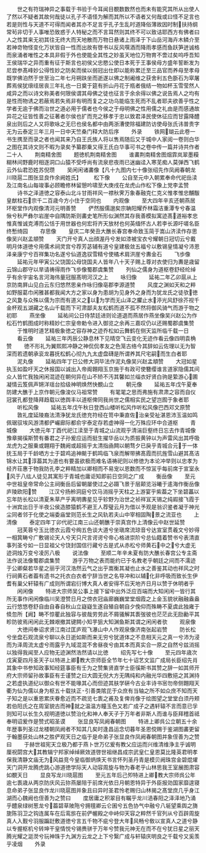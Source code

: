 <!-- { "loadSidebar": true } -->
　　世之有符瑞神异之事载于书验于今耳闻目覩数数然也而未有能究其所从出使人了然以不疑者其故何哉徒以孔子不语怪为解而其所以不语者又何哉或曰怪不足言也若是则性与天道不可得而闻者其亦不足言乎孔子生乱时道降俗薄故因时制扶持纲常茍非切于人事唯恐致惑于人特秘之而不言耳然则其终不可以致诘耶西方有佛者曰人之性其来无初其往无终大而天地散而万物日悬诸上雨泽于下山岳河海卉木鳞介至若神竒物怪变化万状皆自一性而出故有啓书以反风噀酒而降雨孝感而鱼跃笋迸诚格而泉涌者唯性之本具非假于外也使能全其性之妙虽天地位万物育不啻过矣呜呼吾知王侯瑞华之异而重有征于斯言也初侯父忠愍公使日本死于王事侯母方盛年誓断发为尼尝参髙峰妙公得性妙之防矣而侯以弱冠出仕即以能称累迁至三品官而养母至孝母既学佛泊然于世至治二年七月朔趺坐而逝遂以佛之制阇维之获舍利五色斵石为窣屠葬焉侯犹缞绖居丧三年礼也一日奠于筵有折山丹花于瓶者俄结一物如杯玉雪莹然人咸异之而以诗文称美者何限侯谓其母佛之徒也征言于余余得以佛之说告焉人之均有是性而物诱之若蔽焉若失焉非有明而复之之功乌能临生死而不乱者耶夫欲善乎性之学者无逾于佛而治世之道必用于儒者也今侯之于母明佛之性用儒之礼由是而感通故异花之征皆性善之征著者尔侯也扩而充之移孝于忠以致君泽民使休征应而甘露降醴泉出则后之人又将歌咏之无巳也侯名都中由两浙漕使除福建防访使母张氏讳普贵字无为云泰定三年三月一日中天竺桑门释大防后序
　　外录
　　铁网瑚云此卷一书生携至而录之者也闻其来乃自王氏族人将以售焉随后又于城中人家阅一卷则白华之图在其诗文则不暇为录矣予纂郡乗又得王氏白华事可书之卷中传一篇并诗共作者二十人
　　荆南精舍图
　　题徳机荆南精舍图
　　谁畵荆南精舍图烟霏岚翠墨糢糊林间野鹿时相逐洞口山猿不受呼尚有流泉悲夜雨已迷幽迳入寒芜痴人莫弹西飞鹤云外仙君恐姓苏倪瓒
　　吴闲闲诸畵像【凡十九图内七十像张绍先作凤阙春朝龙川晓扈二图张显良作余阙姓氏】
　　松下像
　　公自至元中入朝累奉命代祀岳渎及江南名山每竣事必顾瞻修林留憩吟啸至大庚戌在龙虎山作松下像上党李孟赞
　　诗书之泽道徳之容泰山北斗甘雨祥风一襟秋霁万象春融克仁克义惟孝惟忠黼黻皇猷柱石宗千二百歳今方小住于空同也
　　内观像
　　至大四年辛亥还朝燕居环枢堂作内观像清河元明善赞
　　俨然服儒邈矣宗聃阳耀乔林霜洁重潭专兮春温愀兮秋严彝尔岩崖中自隅防斯则畵史笔所形似渊然其存我善模拟寓迹髙道裕孝忠惟真惟诚克溥而公恬于用世器也何宏将齐天放材也何英缅怀古人若李长源吁嗟名臣终慙绮园
　　存思像
　　皇庆二年癸丑大醮长春宫奉命致玉简于嵩山济渎作存思像吴兴赵孟頫赞
　　天门开兮真人出顔渥丹兮发如漆被宝衣兮耀朝日冠切云兮戴明月体道徳兮用儒术祠灵宫兮荐芳苾辅有道兮皇建极敛五福兮以敷锡皇情凝兮沛恩泽亲康宁兮百祥集功名遂兮仙道逸驭雪精兮使橘术肩洪崖兮夀金石
　　飞歩像
　　延祐元年甲寅公父饶国公母饶国夫人皆年八十天子赐上尊对衣使归为夀是歳留云锦山郡守以旱请祷得雨作飞歩像蜀郡虞集赞
　　列仙之儒身为道枢卷舒经纶绰乎有余宇宙名言河海伟量冠服髙明河汉之上
　　咏归像
　　延祐二年乙卯扈从上京防南屛山见白云东归悠然思亲作咏归像亳郡李源道赞
　　风度之渊如天和之粹如野服葛巾闲雅甚都我闻大方之家以身为患胡为见身外之身而为犹龙氏之徒欤徳之风夐与众殊以儒为宗而有道义之以为学而无山泽之臞止水渟光风舒徐芥视千金杯观五湖藏之名山千载而下可肃鄙夫友松鹤而道不孤不然将御风骑气而游于物之初耶
　　燕坐像
　　延祐间公日侍禁廷进则论道退而燕居作燕坐像吴兴赵公为作松石竹鹤图成时称精妙仁宗皇帝勅令进入御览之余再三嘉叹仍以还赐蜀郡虞集赞
　　于惟明时道艺精极象徳之容存神之迹乔松如云舞鹤在侧天监所临千载一日
　　看云像
　　延祐三年丙辰公静息林下见晴空飞云变化无迹作看云像四明袁桷赞
　　徳不形礼为翼熙熙冲静之神侃侃孝友之色笼古络今其辞如云佐理以无为智深而若遗朝承衮龙暮抚松鹤心彻九九太虚盘礴是所谓养其尺宅嗣而生白者耶
　　泥丸像
　　延祐四年丁巳公修大洞毕法作泥丸像吴兴赵孟頫赞
　　大冠如星执玉如盈吁天之休报国以诚出入帝阍翺翔玉京施于有政可使簪缨谁言道家隐儒其间众人皆忙我独闲闲混迹在朝何异在山不矫不汚其馨如兰缁衣好贤白驹是絷游心圃凝情云笈佩声锵洋瑶台拾级神明焕然快覩山立
　　朝元像
　　延祐五年戊午夏奉防建大醮于上京作朝元像浚仪马祖常赞
　　有毣毣之思而弗施有肃肃之容而自仪冠裳孔都登降拜趋载以徳舆丰以道枢俾同我尚世之儒相实民之望岂囿于象者耶
　　听松风像
　　延祐五年戊午秋日登西山楼听松风作听松风像巴西邓文原赞
　　敦礼度延陵裔法清浄犹龙氏徳充符经在笥中秉直佐治亲受祉湛恩沛玉温如鸣佩琚驭埃风游清都俨巗廊际都俞宇泰定存若虚神得一化万殊应环中合道枢
　　青城像
　　大徳元年丁酉代祀江渎至于青城之山流观乎清湍巨壑终日忘去作青城像豫章揭徯斯赞有番君之子孙爰应运而挺生擢华岳以为质振黄钟以为声雷风出其呼吸龙虎为之服乗或翺翔于魏阙或超摇乎太清指凾闗以朝骛夕已戾乎青城合元于一体抚玉局于千龄哂方士于碧鸡追神颷于鹤鸣临飞泉而解带拂髙霞而抗旌雪山避其髙洁锦水让其淳葢其为道也有要虽欲极而难名语祷祀则以修徳为本论冲举则以忠孝为经齐荘惠于物我防孔李之粹精加以卿相而不易宠以恩数而不惊冝乎每前席于宣室永风于八纮人徒见其寓形于青城也庸讵知即前日空同之广成
　　衡岳像
　　至元中世祖皇帝常命公主祠衡岳后留朝屡使过之必蹑飞景于层颠览浴曦于逺海作衡岳像庐陵欧阳赞
　　江汉兮扬舲洞庭兮饮马消摇乎天柱之上游宴乎紫葢之下坐碧藟以忘年防长松以清夏朱草产乎离明夀星见乎轸野为治世之祯祥冝天锡之纯嘏接飞霞于十洲宾出日于半夜公侯造膝猿鹤不避王人荐璧云月为借以予观是翁识鉴者凝于神光尘同者邻于化使之端委庙堂则范长生之风轨若夫山中宰相固陶景之流亚也
　　上清像
　　泰定四年丁卯代祀江南三山还朝醮于崇真宫作上清像云中赵世延赞
　　冠芙蓉兮玉比徳衣云霞兮绚五色谈大道兮坐瑱席流琼音兮达宣室贯羲文兮妙得一相箕畴兮广敷锡论天人兮天只尺言谔谔兮帝心格进崇阶兮总仙籍着赞书兮表清直事列圣兮如一日显祖父兮饶封国信行藏兮古是式从赤松兮师黄石中之兮大虚无迹洞烛万变兮凌厉八极
　　说法像
　　至顺二年辛未夏有防大醮长春宫公专主斋法作说法像蜀郡虞集赞
　　游乎万物之表而能约已于名教老乎朝廷之间而不濡迹于公卿粲若华星之丽乎河汉浩然云气之出乎嵩衡其凝也止水之善鉴其动也祥风之时行祠黄石者葢有遗书之托衣白衣者宁辞当世之名导冲和以辅化非呼吸而致长生伊耆有巢父轩辕有广成则所谓宕衍博大真人者安得不后天地齐日月以赞于休明者乎
　　闲闲像
　　特进大宗师吴公事上接下留中出外泛应百端而大知闲闲一皆行其所无事作闲闲像临川吴澄赞日月之傍衣冠庙廊巍巍堂堂烟霞之上金玉貌状融融盎盎云行悠悠卷舒自由自春自秋山立嶷嶷生遂自殖自朝自夕俛仰而殊畴不夏虞此独雍于倐忽所【阙】畴不惊瞿此独容与彼哉劳劳此不屑骚解其袠弢彼也茫茫此无劻勷平其畛防彼焉闲闲此无棘艰撤其键闗小知芋狙大知渊鱼斯其谓之闲闲者欤
　　观泉像
　　大徳间奉诏求贤江南过匡庐观飞瀑山中人作观泉像济南张起岩赞
　　防长松兮坐盘石观流泉兮聊以永日逝如斯而来无穷兮犹道体之不息相天元之真一兮沛为浸而为泽周流太虚兮雨露乎九域混混不舍昼夜兮由其本而真实合一原之自然兮兹消摇以独得我闻至人应物无迹渊然浩然请以比徳
　　绍先写七十像
　　至元四年歳次戊寅夏四月圣天子以特进上卿教大宗师臣全节年七十诏艺文监广成局长臣绍先肖其象中书参知政事知经筵事臣有壬为之赞集贤直学士臣徯斯书其赞之辞一如其师开府大宗师留孙故事臣有壬谨赞之曰大圆无倪大方无隅纯和内融光华四敷挹之其渊持之若虚执道纪以御众有世不能喙其心而但迹其肤学硏今古业丰诗书宻勿帝侧翺翔天衢为仙为儒以身为枢五十载扶正引善类隂芘于众庶有当轴之所不如众庶不知而天子知之是以重恩累庆眷愈近而不疏览七袠之甫及复俾肖像于绘图望之堂堂白须丹颊若伯阳氏之在周室貌古而神就之温温方瞳玉色又若广成子之遇轩辕不言而意已孚则知可以长生久视明道徳以赞治化和神人奉天子于万年者非斯人而谁与臣拜稽首祗奉明诏爰作是赞式昭圣谟
　　张显良写凤阙春朝图
　　特进上卿呉公立朝五十余年歴事列圣过龙楼朝凤阙者不知其几矣时逢昌运念切暮年圣恩傥赐于鉴湖图畵更留于翰墨获处山林之胜俨观天日之临于是命弟子张显良作凤阙春朝图并象侄善为之赞曰
　　于赫世祖宪天立极乃都于燕卜世万亿爰有教父应运而兴维清维浄主乎诚明厘祝閟宫大其教辑宁邦家绰绰厥效道啓世祖继昌成宗武皇仁皇恩莫比隆英君明孝保我清静文庙无为风益竞今皇临御炳焕天书言怀列圣丹青是模贝阙珠宫金碧焜燿天门洞开龙腾虎跳心游道徳学际天人动容周旋与物为春老乎山林思我王室展图肃容如覩天日
　　显良写龙川晓扈图
　　至元五年后己夘特进上卿教大宗师呉公年逾七袠歳从两京防庆风云狝燕屡陪于前席光依日月朝恩特异于外臣报効国家靡遑寝息命弟子张显良作龙川晓扈图并象且曰异时圣君怜老赐归山林揭之髙堂庶几乎身江湖而心魏阙也侄善为之赞曰
　　度居庸之积翠目有瞩乎龙川浥春阳之泽泽地乃涌乎醴泉绿树葱龙兮葢碧草陂陁兮拥氊卿云仑囷兮五色协气中融兮八埏望乘舆之旖旎陈羽卫之钩连属车在后鸾旂在前俨幄殿之中峙仰天容之粹然千官列从兮百辟周旋真人入觐兮羽服蹁跹敷道徳兮言五千物不疵兮登大年风畅兮敎以宣真人之道兮静以专握枢机兮转坤干皇情悦兮锡赉骈于万年兮赞我元神无在而不在兮犹日星之丽天腾光耀之涏濙兮玩神珠于九渊方云龙之上下兮繄广成与轩辕庆明良之千载兮又奚羡乎凌烟
　　外录
